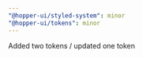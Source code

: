```yaml
---
"@hopper-ui/styled-system": minor
"@hopper-ui/tokens": minor
---
```


Added two tokens / updated one token

